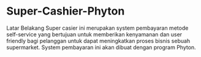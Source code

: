 # Super-Cashier-Phyton
Latar Belakang
Super casier ini merupakan system pembayaran metode self-service yang bertujuan untuk memberikan kenyamanan dan user friendly bagi pelanggan untuk dapat meningkatkan proses bisnis sebuah supermarket. System pembayaran ini akan dibuat dengan program Phyton.
